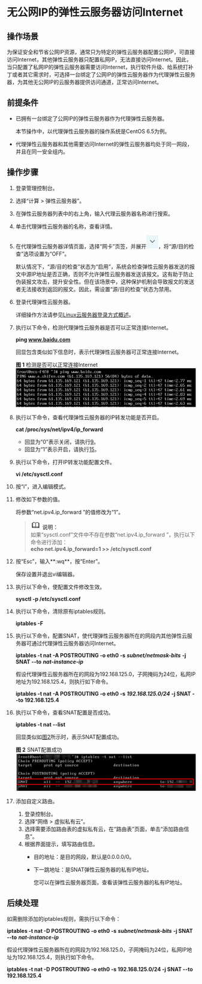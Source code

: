# 无公网IP的弹性云服务器访问Internet<a name="ZH-CN_TOPIC_0027157850"></a>

## 操作场景<a name="section6427533194453"></a>

为保证安全和节省公网IP资源，通常只为特定的弹性云服务器配置公网IP，可直接访问Internet，其他弹性云服务器只配置私网IP，无法直接访问Internet。因此，当只配置了私网IP的弹性云服务器需要访问Internet，执行软件升级、给系统打补丁或者其它需求时，可选择一台绑定了公网IP的弹性云服务器作为代理弹性云服务器，为其他无公网IP的云服务器提供访问通道，正常访问Internet。

## 前提条件<a name="section2608915610029"></a>

-   已拥有一台绑定了公网IP的弹性云服务器作为代理弹性云服务器。

    本节操作中，以代理弹性云服务器的操作系统是CentOS 6.5为例。

-   代理弹性云服务器和其他需要访问Internet的弹性云服务器均处于同一网段，并且在同一安全组内。

## 操作步骤<a name="section6907807103042"></a>

1.  登录管理控制台。
2.  选择“计算 \> 弹性云服务器”。
3.  在弹性云服务器列表中的右上角，输入代理云服务器名称进行搜索。
4.  单击代理弹性云服务器的名称，查看详情。
5.  在代理弹性云服务器详情页面，选择“网卡”页签，并展开![](figures/icon-dropdown.jpg)，将“源/目的检查”选项设置为“OFF”。

    默认情况下，“源/目的检查”状态为“启用”，系统会检查弹性云服务器发送的报文中源IP地址是否正确，否则不允许弹性云服务器发送该报文。这有助于防止伪装报文攻击，提升安全性。但在该场景中，这种保护机制会导致报文的发送者无法接收到返回的报文。因此，需设置“源/目的检查”状态为禁用。

6.  登录代理弹性云服务器。

    详细操作方法请参见[Linux云服务器登录方式概述](Linux云服务器登录方式概述.md)。

7.  执行以下命令，检测代理弹性云服务器是否可以正常连接Internet。

    **ping www.baidu.com**

    回显包含类似如下信息时，表示代理弹性云服务器可正常连接Internet。

    **图 1**  检测是否可以正常连接Internet<a name="fig932219254813"></a>  
    ![](figures/检测是否可以正常连接Internet.png "检测是否可以正常连接Internet")

8.  执行以下命令，查看代理弹性云服务器的IP转发功能是否开启。

    **cat /proc/sys/net/ipv4/ip\_forward**

    -   回显为“0”表示关闭，请执行[9](#li51820417113959)。
    -   回显为“1”表示开启，请执行[15](#li49419571113959)。

9.  <a name="li51820417113959"></a>执行以下命令，打开IP转发功能配置文件。

    **vi /etc/sysctl.conf**

10. 按“i”，进入编辑模式。
11. 修改如下参数的值。

    将参数“net.ipv4.ip\_forward ”的值修改为“1”。

    >![](public_sys-resources/icon-note.gif) **说明：**   
    >如果“sysctl.conf”文件中不存在参数“net.ipv4.ip\_forward ”，执行以下命令进行添加：  
    >**echo net.ipv4.ip\_forward=1 \>\> /etc/sysctl.conf**  

12. 按“Esc”，输入**:wq**，按“Enter”。

    保存设置并退出vi编辑器。

13. 执行以下命令，使配置文件修改生效。

    **sysctl -p /etc/sysctl.conf**

14. 执行以下命令，清除原有iptables规则。

    **iptables -F**

15. <a name="li49419571113959"></a>执行以下命令，配置SNAT，使代理弹性云服务器所在的网段内其他弹性云服务器可通过代理弹性云服务器访问Internet。

    **iptables -t nat -A POSTROUTING -o eth0 -s** _**subnet/netmask-bits**_ **-j SNAT --to** _**nat-instance-ip**_

    假设代理弹性云服务器所在的网段为192.168.125.0，子网掩码为24位，私网IP地址为192.168.125.4，则执行如下命令。

    **iptables -t nat -A POSTROUTING -o eth0 -s** _**192.168.125.0/24**_ **-j SNAT --to 192.168.125.4**

16. 执行以下命令，查看SNAT配置是否成功。

    **iptables -t nat --list**

    回显类似如[图2](#fig27598108113959)所示时，表示SNAT配置成功。

    **图 2**  SNAT配置成功<a name="fig27598108113959"></a>  
    ![](figures/SNAT配置成功.png "SNAT配置成功")

17. 添加自定义路由。
    1.  登录控制台。
    2.  选择“网络 \> 虚拟私有云”。
    3.  选择需要添加路由表的虚拟私有云，在“路由表”页面，单击“添加路由信息”。
    4.  根据界面提示，填写路由信息。
        -   目的地址：是目的网段，默认是0.0.0.0/0。
        -   下一跳地址：是SNAT弹性云服务器的私有IP地址。

            您可以在弹性云服务器页面，查看该弹性云服务器的私有IP地址。




## 后续处理<a name="section1977851205413"></a>

如需删除添加的iptables规则，需执行以下命令：

**iptables -t nat -D POSTROUTING -o eth0 -s** _**subnet/netmask-bits**_ **-j SNAT --to** _**nat-instance-ip**_

假设代理弹性云服务器所在的网段为192.168.125.0，子网掩码为24位，私网IP地址为192.168.125.4，则执行如下命令。

**iptables -t nat -D POSTROUTING -o eth0 -s 192.168.125.0/24 -j SNAT --to 192.168.125.4**

